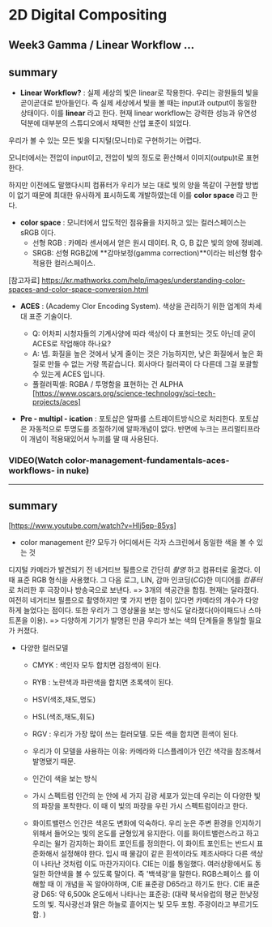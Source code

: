
2D Digital Compositing
=============
Week3 Gamma / Linear Workflow ...
-------------
## summary
* **Linear Workflow?** : 실제 세상의 빛은 linear로 작용한다. 우리는 광원들의 빛을 곧이곧대로 받아들인다. 즉 실제 세상에서 빛을 볼 때는 input과  output이 동일한 상태이다. 이를 **linear** 라고 한다. 현재 linear workflow는 강력한 성능과 유연성 덕분에 대부분의 스튜디오에서 채택한 산업 표준이 되었다. 

우리가 볼 수 있는 모든 빛을 디지털(모니터)로 구현하기는 어렵다. 

모니터에서는 전압이 input이고, 전압이 빛의 정도로 환산해서 이미지(outpu)t로 표현한다.

하지만 이전에도 말했다시피 컴퓨터가 우리가 보는 대로 빛의 양을 똑같이 구현할 방법이 없기 때문에 최대한 유사하게 표시하도록 개발하였는데 이를 **color space** 라고 한다. 

* **color space** : 모니터에서 압도적인 점유율을 차지하고 있는 컬러스페이스는 sRGB 이다. 
  * 선형 RGB : 카메라 센서에서 얻은 원시 데이터. R, G, B 값은 빛의 양에 정비례. 
  * SRGB: 선형 RGB값에 **감마보정(gamma correction)**이라는 비선형 함수 적용한 컬러스페이스.
 
[참고자료] https://kr.mathworks.com/help/images/understanding-color-spaces-and-color-space-conversion.html
 
 * **ACES** : (Academy Clor Encoding System). 색상을 관리하기 위한 업계의 차세대 표준 기술이다.
   * Q: 어차피 시청자들의 기계사양에 따라 색상이 다 표현되는 것도 아닌데 굳이 ACES로 작업해야 하나요?
    * A: 넵. 화질을 높은 것에서 낮게 줄이는 것은 가능하지만, 낮은 화질에서 높은 화질로 만들 수 없는 거랑 똑같습니다. 회사마다 컬러콕이 다 다른데 그걸 포괄할 수 있는게 ACES 입니다.
    * 풀컬러픽셀: RGBA /  투명함을 표현하는 건 ALPHA
[https://www.oscars.org/science-technology/sci-tech-projects/aces]


 * **Pre - multipl - ication** : 
포토샵은 알파를 스트레이트방식으로 처리한다. 포토샵은 자동적으로 투명도를 조절하기에 알파개념이 없다.
반면에 누크는 프리멀티프라이 개념이 적용돼있어서 누끼를 딸 때 사용된다.
 
 
 
 
 
 
 
### VIDEO(Watch color-management-fundamentals-aces-workflows- in nuke)
-------------
## summary
[https://www.youtube.com/watch?v=Hlj5ep-85ys]
* color management 란?
 모두가 어디에서든 각자 스크린에서 동일한 색을 볼 수 있는 것
 
 디지털 카메라가 발견되기 전 네거티브 필름으로 간단히 *촬영* 하고 컴퓨터로 옮겼다. 이때 표준 RGB 형식을 사용했다. 그 다음 로그, LIN, 감마 인코딩(*CG*)한 미디어를 *컴퓨터*로 처리한 후 극장이나 방송국으로 보낸다. => 3개의 색공간을 합침.
 현재는 달라졌다. 여전히 네거티브 필름으로 촬영하지만 몇 가지 변한 점이 있다면 카메라의 개수가 다양하게 늘었다는 점이다. 또한 우리가 그 영상물을 보는 방식도 달라졌다(아이패드나 스마트폰을 이용). => 다양하게 기기가 발명된 만큼 우리가 보는 색의 단계들을 통일할 필요가 커졌다. 

* 다양한 컬러모델
  * CMYK : 색인자 모두 합치면 검정색이 된다. 
  * RYB : 노란색과 파란색을 합치면 초록색이 된다. 
  * HSV(색조,채도,명도)
  * HSL(색조,채도,휘도)
  * RGV : 우리가 가장 많이 쓰는 컬러모델. 모든 색을 합치면 흰색이 된다.
   * 우리가 이 모델을 사용하는 이유: 카메라와 디스플레이가 인간 색각을 참조해서 발명됐기 때문.
  * 인간이 색을 보는 방식
   * 가시 스펙트럼
    인간의 눈 안에 세 가지 감광 세포가 있는데 우리는 이 다양한 빛의 파장을 포착한다. 이 때 이 빛의 파장을 우린 가시 스펙트럼이라고 한다. 
    
   * 화이트밸런스
    인간은 색온도 변화에 익숙하다. 우리 눈은 주변 환경을 인지하기 위해서 들어오는 빛의 온도를 균형있게 유지한다. 이를 화이트밸런스라고 하고 우리는 윌가 감지하는 화이트 포인트를 정의한다. 이 화이트 포인트는 반드시 표준화해서 설정해야 한다. 입시 때 물감이 같은 흰색이라도 제조사마다 다른 색상이 나타난 것처럼 이도 마찬가지이다. CIE는 이를 통일했다. 여러상황에서도 동일한 하얀색을 볼 수 있도록 말이다. 즉 '백색광'을 말한다. RGB스페이스 를 이해할 때 이 개념을 꼭 알아야하며, CIE 표준광 D65라고 하기도 한다. 
    CIE 표준광 D65: 약 6,500k 온도에서 나타나는 표준광: (대략 북서유럽의 평균 한낮정도의 빛. 직사광선과 맑은 하늘로 흩어지는 빛 모두 포함. 주광이라고 부르기도 함. )
